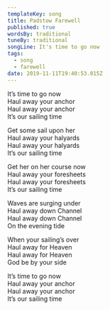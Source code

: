 ```yaml
---
templateKey: song
title: Padstow Farewell
published: true
wordsBy: traditional
tuneBy: traditional
songLine: It's time to go now
tags:
  - song
  - farewell
date: 2019-11-11T19:40:53.015Z
---
```

It’s time to go now\
Haul away your anchor\
Haul away your anchor\
It’s our sailing time

Get some sail upon her\
Haul away your halyards\
Haul away your halyards\
It’s our sailing time

Get her on her course now\
Haul away your foresheets\
Haul away your foresheets\
It’s our sailing time

Waves are surging under\
Haul away down Channel\
Haul away down Channel\
On the evening tide

When your sailing’s over\
Haul away for Heaven\
Haul away for Heaven\
God be by your side

It’s time to go now\
Haul away your anchor\
Haul away your anchor\
It’s our sailing time
